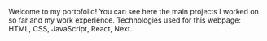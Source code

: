 Welcome to my portofolio!
You can see here the main projects I worked on so far and my work experience.
Technologies used for this webpage: HTML, CSS, JavaScript, React, Next.
